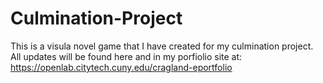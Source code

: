 # Culmination-Project
This is a visula novel game that I have created for my culmination project.
All updates will be found here and in my porfiolio site at:
https://openlab.citytech.cuny.edu/cragland-eportfolio
